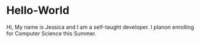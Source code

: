 # Hello-World
Hi,
My name is Jessica and I am a self-taught developer. I planon enrolling for Computer Science this Summer.
